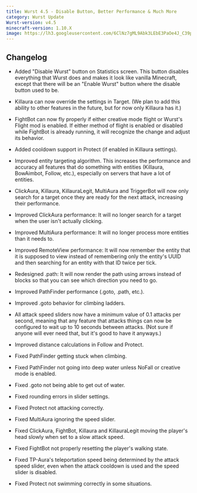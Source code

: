 ```yaml
---
title: Wurst 4.5 - Disable Button, Better Performance & Much More
category: Wurst Update
Wurst-version: v4.5
minecraft-version: 1.10.X
image: https://lh3.googleusercontent.com/6ClNz7gML9Abk3LEbE3PaOe4J_C39pPfuho-Zb48AYSnCfK4QD8hxaozusbZLqOHIYxgk13Tvnjvyyr040mEX_0mzjZq15gDJG7ppHfEitVHoDCeC1nIA3cFVVdG7nJqTI7HZlq_TUl7YYkdxDJ027a038gqsuk4RHEhTSvl4jPCqvxxB6Bq1gvu-nHlFrmsFkxm9bP6pX-rTN7K76-Llptz4O7ktMt9gs5Abw0wbdkDsL_iPF3C-e5HkZ4US5XOwUasdtWKe1GvObMt-a7-AGnYYyXxluvtY9BBxsapaAgOSivIZz9Eojn2GJ8RW0QXctNO5fMpfIKsLlL7Nanp_I_iQxFyWWyWDxmd4wtm5LjopHMFvVLEHBdfuD_Z6buUnJVzNMPN64kAPWz8z1Aw0CyGl1NDbhMb9dz1P1viKGQaY_qlFuP7wPFY43bFW72Swsc_oPxT25Wp5EzRZbP5zlwuwjXYUfNapOYTBOZ_yi6qbpWMcLDd8vAo8WlyIsM0I2OAZfKwlV_Np5_LkrjQP7BTXFbHU19jGxGjL82V1mIzNPxWS2-0LQZJ8x5BhLmTVHOBUrqe7CXih9cFRlCHgd3MaUYOy0ioXLovPupgbQ9u1IhX=w1280-h720-no
---
```

## Changelog

- Added "Disable Wurst" button on Statistics screen. This button disables everything that Wurst does and makes it look like vanilla Minecraft, except that there will be an "Enable Wurst" button where the disable button used to be.

- Killaura can now override the settings in Target. (We plan to add this ability to other features in the future, but for now only Killaura has it.)

- FightBot can now fly properly if either creative mode flight or Wurst's Flight mod is enabled. If either method of flight is enabled or disabled while FightBot is already running, it will recognize the change and adjust its behavior.

- Added cooldown support in Protect (if enabled in Killaura settings).

- Improved entity targeting algorithm. This increases the performance and accuracy all features that do something with entities (Killaura, BowAimbot, Follow, etc.), especially on servers that have a lot of entities.

- ClickAura, Killaura, KillauraLegit, MultiAura and TriggerBot will now only search for a target once they are ready for the next attack, increasing their performance.

<!--read more-->

- Improved ClickAura performance: It will no longer search for a target when the user isn't actually clicking.

- Improved MultiAura performance: It will no longer process more entities than it needs to.

- Improved RemoteView performance: It will now remember the entity that it is supposed to view instead of remembering only the entity's UUID and then searching for an entity with that ID twice per tick.

- Redesigned .path: It will now render the path using arrows instead of blocks so that you can see which direction you need to go.

- Improved PathFinder performance (.goto, .path, etc.).

- Improved .goto behavior for climbing ladders.

- All attack speed sliders now have a minimum value of 0.1 attacks per second, meaning that any feature that attacks things can now be configured to wait up to 10 seconds between attacks. (Not sure if anyone will ever need that, but it's good to have it anyways.)

- Improved distance calculations in Follow and Protect.

- Fixed PathFinder getting stuck when climbing.

- Fixed PathFinder not going into deep water unless NoFall or creative mode is enabled.

- Fixed .goto not being able to get out of water.

- Fixed rounding errors in slider settings.

- Fixed Protect not attacking correctly.

- Fixed MultiAura ignoring the speed slider.

- Fixed ClickAura, FightBot, Killaura and KillauraLegit moving the player's head slowly when set to a slow attack speed.

- Fixed FightBot not properly resetting the player's walking state.

- Fixed TP-Aura's teleportation speed being determined by the attack speed slider, even when the attack cooldown is used and the speed slider is disabled.

- Fixed Protect not swimming correctly in some situations.
